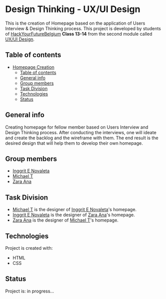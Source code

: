 # Design Thinking - UX/UI Design 

This is the creation of Homepage based on the application of Users Interview & Design Thinking process. This project is developed by students of [HackYourFutureBelgium](https://hackyourfuture.be/) **Class 13-14** from the second module called [UX/UI Design](https://github.com/HackYourFutureBelgium/ux-ui-design).

## Table of contents

- [Homepage Creation](https://github.com/inggritenovaleta/Mika215)
  - [Table of contents](#table-of-contents)
  - [General info](#general-info)
  - [Group members](#group-members)
  - [Task Division](#task-division)
  - [Technologies](#technologies)
  - [Status](#status)

## General info

Creating homepage for fellow member based on Users Interview and Design Thinking process. After conducting the interviews, one will ideate and create the backlog and the wireframe with them. The end result is the desired design that will help them to develop their own homepage. 

## Group members

* [Inggrit E Novaleta](https://github.com/inggritenovaleta)
* [Michael T](https://github.com/Mika215)
* [Zara Ana](https://github.com/zaraana)


## Task Division

* [Michael T](https://github.com/Mika215) is the designer of [Inggrit E Novaleta](https://inggritenovaleta.github.io/homepage-inggritenovaleta/)'s homepage.
* [Inggrit E Novaleta](https://github.com/inggritenovaleta) is the designer of [Zara Ana](http://zaraana.github.io/homepage-zaraana/)'s homepage.
* [Zara Ana](https://github.com/zaraana) is the designer of [Michael T](http://mika215.github.io/homepage-michael/)'s homepage.

## Technologies

Project is created with:

* HTML
* CSS

## Status

Project is: in progress...
